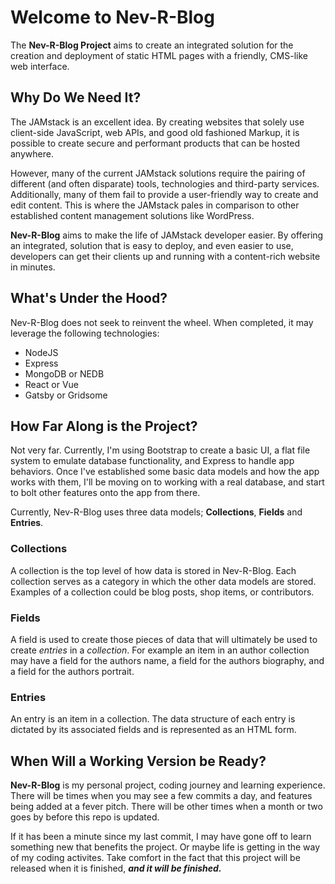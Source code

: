 # Welcome to Nev-R-Blog

The **Nev-R-Blog Project** aims to create an integrated solution for the creation and deployment of static HTML pages with a friendly, CMS-like web interface.

## Why Do We Need It?

The JAMstack is an excellent idea. By creating websites that solely use client-side JavaScript, web APIs, and good old fashioned Markup, it is possible to create secure and performant products that can be hosted anywhere.

However, many of the current JAMstack solutions require the pairing of different (and often disparate) tools, technologies and third-party services. Additionally, many of them fail to provide a user-friendly way to create and edit content. This is where the JAMstack pales in comparison to other established content management solutions like WordPress.

**Nev-R-Blog** aims to make the life of JAMstack developer easier. By offering an integrated, solution that is easy to deploy, and even easier to use, developers can get their clients up and running with a content-rich website in minutes.

## What's Under the Hood?

Nev-R-Blog does not seek to reinvent the wheel. When completed, it may leverage the following technologies:

-   NodeJS
-   Express
-   MongoDB or NEDB
-   React or Vue
-   Gatsby or Gridsome

## How Far Along is the Project?

Not very far. Currently, I'm using Bootstrap to create a basic UI, a flat file system to emulate database functionality, and Express to handle app behaviors. Once I've established some basic data models and how the app works with them, I'll be moving on to working with a real database, and start to bolt other features onto the app from there.

Currently, Nev-R-Blog uses three data models; **Collections**, **Fields** and **Entries**.

### Collections

A collection is the top level of how data is stored in Nev-R-Blog. Each collection serves as a category in which the other data models are stored. Examples of a collection could be blog posts, shop items, or contributors.

### Fields

A field is used to create those pieces of data that will ultimately be used to create _entries_ in a _collection_. For example an item in an author collection may have a field for the authors name, a field for the authors biography, and a field for the authors portrait.

### Entries

An entry is an item in a collection. The data structure of each entry is dictated by its associated fields and is represented as an HTML form.

## When Will a Working Version be Ready?

**Nev-R-Blog** is my personal project, coding journey and learning experience. There will be times when you may see a few commits a day, and features being added at a fever pitch. There will be other times when a month or two goes by before this repo is updated.

If it has been a minute since my last commit, I may have gone off to learn something new that benefits the project. Or maybe life is getting in the way of my coding activites. Take comfort in the fact that this project will be released when it is finished, **_and it will be finished._**
